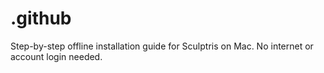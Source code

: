 # .github
Step-by-step offline installation guide for Sculptris on Mac. No internet or account login needed.
